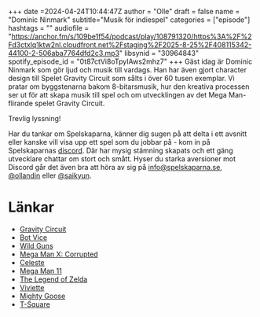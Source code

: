 +++
date =2024-04-24T10:44:47Z
author = "Olle"
draft = false 
name = "Dominic Ninmark"
subtitle="Musik för indiespel"
categories = ["episode"]
hashtags = ""
audiofile = "https://anchor.fm/s/109be1f54/podcast/play/108791320/https%3A%2F%2Fd3ctxlq1ktw2nl.cloudfront.net%2Fstaging%2F2025-8-25%2F408115342-44100-2-506aba7764dfd2c3.mp3"
libsynid = "30964843"
spotify_episode_id = "0t87ctVi8oTpyIAws2mhz7"
+++
Gäst idag är Dominic Ninmark som gör ljud och musik till vardags. Han har även gjort character design till Spelet Gravity Circuit som sålts i över 60 tusen exemplar. Vi pratar om byggstenarna bakom 8-bitarsmusik, hur den kreativa processen ser ut för att skapa musik till spel och om utvecklingen av det Mega Man-flirande spelet Gravity Circuit.

Trevlig lyssning!

Har du tankar om Spelskaparna, känner dig sugen på att delta i ett avsnitt eller kanske vill visa upp ett spel som du jobbar på - kom in på Spelskaparnas [discord](https://discord.gg/hBHEXss). Där har mysig stämning skapats och ett gäng utvecklare chattar om stort och smått. Hyser du starka aversioner mot Discord går det även bra att höra av sig på info@spelskaparna.se, [@ollandin](https://twitter.com/ollelandin) eller [@saikyun](https://twitter.com/Saikyun).

# Länkar
* [Gravity Circuit](https://www.youtube.com/watch?v=hnwIQ3hpDTk)
* [Bot Vice](https://www.youtube.com/watch?v=v8Bebt2wiVY)
* [Wild Guns](https://www.youtube.com/watch?v=z4i1k5lfwzc)
* [Mega Man X: Corrupted](https://megamanfanon.fandom.com/wiki/Mega_Man_X:_Corrupted)
* [Celeste]( https://www.youtube.com/watch?v=70d9irlxiB4)
* [Mega Man 11](https://www.youtube.com/watch?v=HIBiu1UTgEw)
* [The Legend of Zelda](https://www.youtube.com/watch?v=6g2vk8Gudqs)
* [Viviette](https://www.youtube.com/watch?v=mOqQWXtnOeE)
* [Mighty Goose](https://www.youtube.com/watch?v=S6rqwylo2ao)
* [T-Square](https://www.youtube.com/watch?v=FZaUPGjjA4c)
